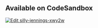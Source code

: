 ## Available on CodeSandbox

[![Edit silly-jennings-xwy2w](https://codesandbox.io/static/img/play-codesandbox.svg)](https://codesandbox.io/s/silly-jennings-xwy2w?fontsize=14&hidenavigation=1&theme=dark)